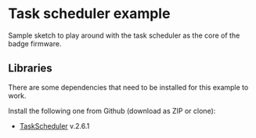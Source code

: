 # Task scheduler example  

Sample sketch to play around with the task scheduler as the core of the badge firmware.


## Libraries

There are some dependencies that need to be installed for this example to work.

Install the following one from Github (download as ZIP or clone):

* [TaskScheduler](https://github.com/arkhipenko/TaskScheduler) v.2.6.1
